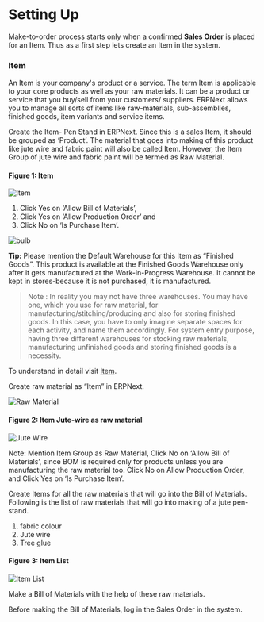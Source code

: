 # Setting Up

Make-to-order process starts only when a confirmed __Sales Order__ is placed for an Item. Thus as a first step lets create an Item in the system.

### Item

An Item is your company's product or a service. The term Item is applicable to your core products as well as your raw materials. It can be a product or service that you buy/sell from your customers/ suppliers. ERPNext allows you to manage all sorts of items like raw-materials, sub-assemblies, finished goods, item variants and service items.

Create the Item- Pen Stand in ERPNext. Since this is a sales Item, it should be grouped as ‘Product’. The material that goes into making of this product like jute wire and fabric paint will also be called Item. However, the Item Group of jute wire and fabric paint will be termed as Raw Material.

#### Figure 1: Item

![Item](/assets/frappe_io/images/erpnext/m-t-s-item.png)

1. Click Yes on ‘Allow Bill of Materials’, 
1. Click Yes on ‘Allow Production Order’ and 
1. Click No on  ‘Is Purchase Item’.

![bulb](/assets/frappe_io/images/erpnext/bulb.jpg)

__Tip:__ Please mention the  Default Warehouse for this Item as “Finished Goods”. This product is available at the Finished Goods Warehouse only after it gets manufactured at the Work-in-Progress Warehouse. It cannot be kept in stores-because it is not purchased, it is manufactured.

> Note : In reality you may not have three warehouses. You may have one, which you use for raw material, for manufacturing/stitching/producing and also for storing finished goods. In this case, you have to only imagine separate spaces for each activity, and name them accordingly. For system entry purpose, having three different warehouses for stocking raw materials, manufacturing unfinished goods and storing finished goods is a necessity. 

To understand in detail visit [Item](/apps/erpnext/user-guide/stock-inventory).

Create raw material as “Item” in ERPNext.


![Raw Material](/assets/frappe_io/images/erpnext/m-t-o-jute-raw-material.jpg)

#### Figure 2: Item Jute-wire as raw material

![Jute Wire](/assets/frappe_io/images/erpnext/m-t-o-jute-wire-rawmaterial.png)

Note:  Mention Item Group as Raw Material, 
           Click No on ‘Allow Bill of Materials’, since BOM is required only for products
           unless you are manufacturing the raw material too.
           Click No on Allow Production Order, and 
           Click Yes on ‘Is Purchase Item’.

Create Items for all the raw materials that will go into the Bill of Materials. Following is the list of raw materials that will go into making of a jute pen-stand.

1. fabric colour
1. Jute wire
1. Tree glue

#### Figure 3: Item List

![Item List](/assets/frappe_io/images/erpnext/m-t-o-item-list.png)

Make a Bill of Materials with the help of these raw materials.

Before making the Bill of Materials, log in the Sales Order in the system.

